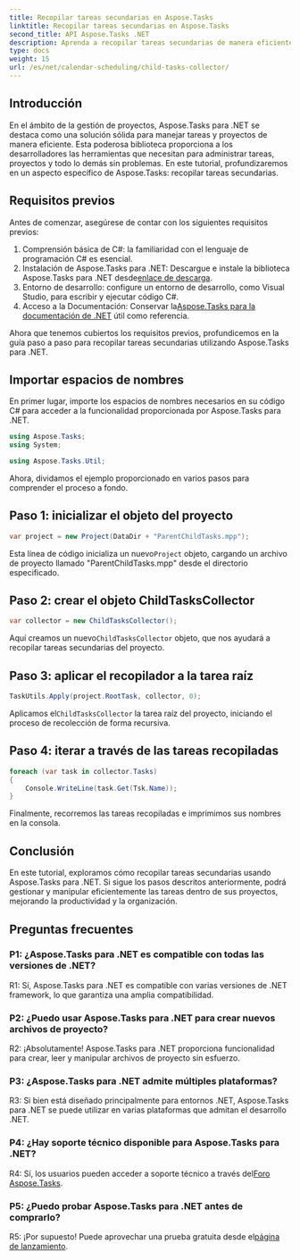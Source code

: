 ```yaml
---
title: Recopilar tareas secundarias en Aspose.Tasks
linktitle: Recopilar tareas secundarias en Aspose.Tasks
second_title: API Aspose.Tasks .NET
description: Aprenda a recopilar tareas secundarias de manera eficiente utilizando Aspose.Tasks para .NET. Mejore la gestión de proyectos en sus aplicaciones .NET.
type: docs
weight: 15
url: /es/net/calendar-scheduling/child-tasks-collector/
---
```

## Introducción

En el ámbito de la gestión de proyectos, Aspose.Tasks para .NET se destaca como una solución sólida para manejar tareas y proyectos de manera eficiente. Esta poderosa biblioteca proporciona a los desarrolladores las herramientas que necesitan para administrar tareas, proyectos y todo lo demás sin problemas. En este tutorial, profundizaremos en un aspecto específico de Aspose.Tasks: recopilar tareas secundarias.

## Requisitos previos

Antes de comenzar, asegúrese de contar con los siguientes requisitos previos:

1. Comprensión básica de C#: la familiaridad con el lenguaje de programación C# es esencial.
2.  Instalación de Aspose.Tasks para .NET: Descargue e instale la biblioteca Aspose.Tasks para .NET desde[enlace de descarga](https://releases.aspose.com/tasks/net/).
3. Entorno de desarrollo: configure un entorno de desarrollo, como Visual Studio, para escribir y ejecutar código C#.
4.  Acceso a la Documentación: Conservar la[Aspose.Tasks para la documentación de .NET](https://reference.aspose.com/tasks/net/) útil como referencia.

Ahora que tenemos cubiertos los requisitos previos, profundicemos en la guía paso a paso para recopilar tareas secundarias utilizando Aspose.Tasks para .NET.

## Importar espacios de nombres

En primer lugar, importe los espacios de nombres necesarios en su código C# para acceder a la funcionalidad proporcionada por Aspose.Tasks para .NET.

```csharp
using Aspose.Tasks;
using System;

using Aspose.Tasks.Util;

```

Ahora, dividamos el ejemplo proporcionado en varios pasos para comprender el proceso a fondo.

## Paso 1: inicializar el objeto del proyecto

```csharp
var project = new Project(DataDir + "ParentChildTasks.mpp");
```

 Esta línea de código inicializa un nuevo`Project` objeto, cargando un archivo de proyecto llamado "ParentChildTasks.mpp" desde el directorio especificado.

## Paso 2: crear el objeto ChildTasksCollector

```csharp
var collector = new ChildTasksCollector();
```

 Aquí creamos un nuevo`ChildTasksCollector` objeto, que nos ayudará a recopilar tareas secundarias del proyecto.

## Paso 3: aplicar el recopilador a la tarea raíz

```csharp
TaskUtils.Apply(project.RootTask, collector, 0);
```

 Aplicamos el`ChildTasksCollector` la tarea raíz del proyecto, iniciando el proceso de recolección de forma recursiva.

## Paso 4: iterar a través de las tareas recopiladas

```csharp
foreach (var task in collector.Tasks)
{
    Console.WriteLine(task.Get(Tsk.Name));
}
```

Finalmente, recorremos las tareas recopiladas e imprimimos sus nombres en la consola.

## Conclusión

En este tutorial, exploramos cómo recopilar tareas secundarias usando Aspose.Tasks para .NET. Si sigue los pasos descritos anteriormente, podrá gestionar y manipular eficientemente las tareas dentro de sus proyectos, mejorando la productividad y la organización.

## Preguntas frecuentes

### P1: ¿Aspose.Tasks para .NET es compatible con todas las versiones de .NET?

R1: Sí, Aspose.Tasks para .NET es compatible con varias versiones de .NET framework, lo que garantiza una amplia compatibilidad.

### P2: ¿Puedo usar Aspose.Tasks para .NET para crear nuevos archivos de proyecto?

R2: ¡Absolutamente! Aspose.Tasks para .NET proporciona funcionalidad para crear, leer y manipular archivos de proyecto sin esfuerzo.

### P3: ¿Aspose.Tasks para .NET admite múltiples plataformas?

R3: Si bien está diseñado principalmente para entornos .NET, Aspose.Tasks para .NET se puede utilizar en varias plataformas que admitan el desarrollo .NET.

### P4: ¿Hay soporte técnico disponible para Aspose.Tasks para .NET?

 R4: Sí, los usuarios pueden acceder a soporte técnico a través del[Foro Aspose.Tasks](https://forum.aspose.com/c/tasks/15).

### P5: ¿Puedo probar Aspose.Tasks para .NET antes de comprarlo?

 R5: ¡Por supuesto! Puede aprovechar una prueba gratuita desde el[página de lanzamiento](https://releases.aspose.com/).